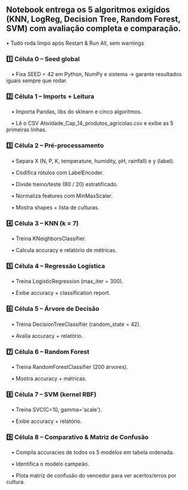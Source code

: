 ## Notebook entrega os 5 algoritmos exigidos (KNN, LogReg, Decision Tree, Random Forest, SVM) com avaliação completa e comparação.

•⁠  ⁠Tudo roda limpo após Restart & Run All, sem warnings

### 1️⃣ Célula 0 – Seed global
 • Fixa SEED = 42 em Python, NumPy e sistema → garante resultados iguais sempre que rodar.

### 2️⃣ Célula 1 – Imports + Leitura
 • Importa Pandas, libs do sklearn e cinco algoritmos.
 
 • Lê o CSV Atividade_Cap_14_produtos_agricolas.csv e exibe as 5 primeiras linhas.

### 3️⃣ Célula 2 – Pré-processamento

 • Separa X (N, P, K, temperature, humidity, pH, rainfall) e y (label).
 
 • Codifica rótulos com LabelEncoder.
 
 • Divide treino/teste (80 / 20) estratificado.
 
 • Normaliza features com MinMaxScaler.
 
 • Mostra shapes + lista de culturas.

### 4️⃣ Célula 3 – KNN (k = 7)

 • Treina KNeighborsClassifier.
 
 • Calcula accuracy e relatório de métricas.

### 5️⃣ Célula 4 – Regressão Logística

 • Treina LogisticRegression (max_iter = 300).
 
 • Exibe accuracy + classification report.

### 6️⃣ Célula 5 – Árvore de Decisão

 • Treina DecisionTreeClassifier (random_state = 42).
 
 • Avalia accuracy + relatório.

### 7️⃣ Célula 6 – Random Forest

 • Treina RandomForestClassifier (200 árvores).
 
 • Mostra accuracy + métricas.

### 8️⃣ Célula 7 – SVM (kernel RBF)

 • Treina SVC(C=10, gamma='scale').
 
 • Exibe accuracy + relatório.

### 9️⃣ Célula 8 – Comparativo & Matriz de Confusão

 • Compila accuracies de todos os 5 modelos em tabela ordenada.
 
 • Identifica o modelo campeão.
 
 • Plota matriz de confusão do vencedor para ver acertos/erros por cultura.
